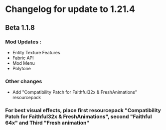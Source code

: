 # Changelog for update to 1.21.4

## Beta 1.1.8

### Mod Updates :
- Entity Texture Features
- Fabric API
- Mod Menu
- Polytone

### Other changes
- Add "Compatibility Patch for Faithful32x & FreshAnimations" resourcepack
### For best visual effects, place first resourcepack "Compatibility Patch for Faithful32x & FreshAnimations", second "Faithful 64x" and Third "Fresh animation"

